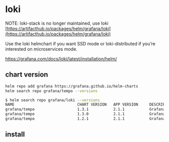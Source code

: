 # loki

NOTE: loki-stack is no longer maintained, use loki [https://artifacthub.io/packages/helm/grafana/loki](https://artifacthub.io/packages/helm/grafana/loki)

Use the loki helmchart if you want SSD mode or loki-distributed if you’re interested on microservices mode.

https://grafana.com/docs/loki/latest/installation/helm/

## chart version

```bash
helm repo add grafana https://grafana.github.io/helm-charts
helm search repo grafana/tempo --versions

$ helm search repo grafana/loki --versions
NAME                            CHART VERSION   APP VERSION     DESCRIPTION                                       
grafana/tempo                   1.3.1           2.1.1           Grafana Tempo Single Binary Mode                  
grafana/tempo                   1.3.0           2.1.1           Grafana Tempo Single Binary Mode                  
grafana/tempo                   1.2.1           2.1.1           Grafana Tempo Single Binary Mode                  
```

## install

```bash


```
